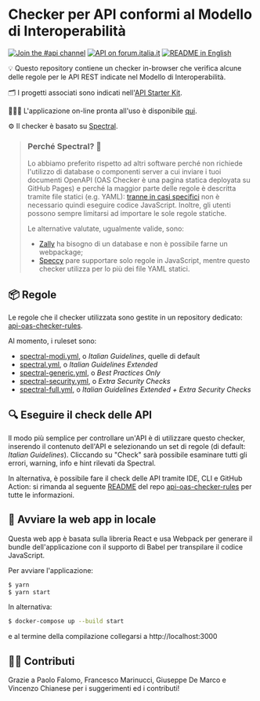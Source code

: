 # Checker per API conformi al Modello di Interoperabilità

[![Join the #api channel](https://img.shields.io/badge/Slack-%23api-blue.svg?logo=slack)](https://developersitalia.slack.com/messages/CDKBYTG74)
[![API on forum.italia.it](https://img.shields.io/badge/Forum-interoperabilit%C3%A0-blue.svg)](https://forum.italia.it/c/piano-triennale/interoperabilita)
[![README in English](https://img.shields.io/badge/Readme-English-darkgreen.svg)](README.en.md)

💡 Questo repository contiene un checker in-browser che verifica alcune delle regole per le API REST indicate nel Modello di Interoperabilità.

🗂️ I progetti associati sono indicati nell'[API Starter Kit](https://github.com/teamdigitale/api-starter-kit).

👨🏻‍💻 L'applicazione on-line pronta all'uso è disponibile [qui](https://italia.github.io/api-oas-checker/).

⚙️ Il checker è basato su [Spectral](https://github.com/stoplightio/spectral).

> ### Perché Spectral? 🤔
> Lo abbiamo preferito rispetto ad altri software perché
non richiede l'utilizzo di database o componenti server a cui inviare i tuoi documenti OpenAPI (OAS Checker è una pagina statica deployata su GitHub Pages) e perché la maggior parte delle regole è descritta tramite file statici (e.g. YAML):
[tranne in casi specifici](rules-modi/security/functions/) non è necessario quindi eseguire codice JavaScript. Inoltre, gli utenti possono sempre limitarsi ad importare le sole regole statiche.
>
> Le alternative valutate, ugualmente valide, sono:
> - [Zally](https://github.com/zalando/zally) ha bisogno di un database e non è possibile farne un webpackage;
> - [Speccy](https://github.com/wework/speccy) pare supportare solo regole in JavaScript, mentre questo checker utilizza per lo più dei file YAML statici.

## 📦 Regole

Le regole che il checker utilizzata sono gestite in un repository dedicato: [api-oas-checker-rules](https://github.com/italia/api-oas-checker-rules).

Al momento, i ruleset sono:
- [spectral-modi.yml](https://github.com/italia/api-oas-checker-rules/releases/latest/download/spectral-modi.yml), o _Italian Guidelines_, quelle di default
- [spectral.yml](https://github.com/italia/api-oas-checker-rules/releases/latest/download/spectral.yml), o _Italian Guidelines Extended_
- [spectral-generic.yml](https://github.com/italia/api-oas-checker-rules/releases/latest/download/spectral-generic.yml), o _Best Practices Only_
- [spectral-security.yml](https://github.com/italia/api-oas-checker-rules/releases/latest/download/spectral-security.yml), o _Extra Security Checks_
- [spectral-full.yml](https://github.com/italia/api-oas-checker-rules/releases/latest/download/spectral-full.yml), o _Italian Guidelines Extended + Extra Security Checks_

## 🔍 Eseguire il check delle API

Il modo più semplice per controllare un'API è di utilizzare questo checker, inserendo il contenuto dell'API e selezionando un set di regole (di default: _Italian Guidelines_). Cliccando su "Check" sarà possibile esaminare tutti gli errori, warning, info e hint rilevati da Spectral.

In alternativa, è possibile fare il check delle API tramite IDE, CLI e GitHub Action: si rimanda al seguente [README](https://github.com/italia/api-oas-checker-rules/blob/main/README.md) del repo [api-oas-checker-rules](https://github.com/italia/api-oas-checker-rules) per tutte le informazioni.

## 🚀 Avviare la web app in locale

Questa web app è basata sulla libreria React e usa Webpack per generare il bundle dell'applicazione con il supporto di Babel per transpilare il codice JavaScript.

Per avviare l'applicazione:

```bash
$ yarn
$ yarn start
```

In alternativa:

```bash
$ docker-compose up --build start
```

e al termine della compilazione collegarsi a http://localhost:3000

## ✍🏻 Contributi

Grazie a Paolo Falomo,
Francesco Marinucci,
Giuseppe De Marco
e Vincenzo Chianese per i suggerimenti ed i contributi!